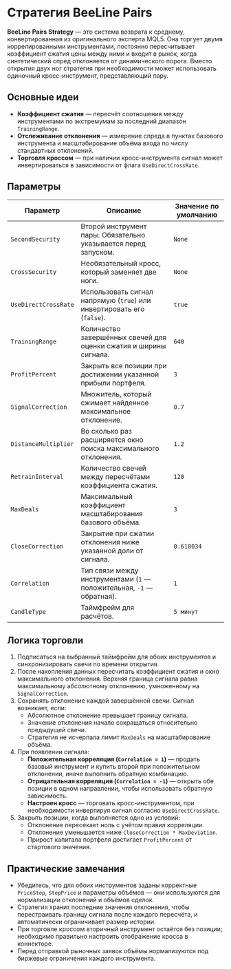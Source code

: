 # Стратегия BeeLine Pairs

**BeeLine Pairs Strategy** — это система возврата к среднему, конвертированная из оригинального эксперта MQL5. Она торгует двумя коррелированными инструментами, постоянно пересчитывает коэффициент сжатия цены между ними и входит в рынок, когда синтетический спред отклоняется от динамического порога. Вместо открытия двух ног стратегия при необходимости может использовать одиночный кросс-инструмент, представляющий пару.

## Основные идеи

- **Коэффициент сжатия** — пересчёт соотношения между инструментами по экстремумам за последний диапазон `TrainingRange`.
- **Отслеживание отклонения** — измерение спреда в пунктах базового инструмента и масштабирование объёма входа по числу стандартных отклонений.
- **Торговля кроссом** — при наличии кросс-инструмента сигнал может инвертироваться в зависимости от флага `UseDirectCrossRate`.

## Параметры

| Параметр | Описание | Значение по умолчанию |
| --- | --- | --- |
| `SecondSecurity` | Второй инструмент пары. Обязательно указывается перед запуском. | `None` |
| `CrossSecurity` | Необязательный кросс, который заменяет две ноги. | `None` |
| `UseDirectCrossRate` | Использовать сигнал напрямую (`true`) или инвертировать его (`false`). | `true` |
| `TrainingRange` | Количество завершённых свечей для оценки сжатия и ширины сигнала. | `640` |
| `ProfitPercent` | Закрыть все позиции при достижении указанной прибыли портфеля. | `3` |
| `SignalCorrection` | Множитель, который сжимает найденное максимальное отклонение. | `0.7` |
| `DistanceMultiplier` | Во сколько раз расширяется окно поиска максимального отклонения. | `1.2` |
| `RetrainInterval` | Количество свечей между пересчётами коэффициента сжатия. | `120` |
| `MaxDeals` | Максимальный коэффициент масштабирования базового объёма. | `3` |
| `CloseCorrection` | Закрытие при сжатии отклонения ниже указанной доли от сигнала. | `0.618034` |
| `Correlation` | Тип связи между инструментами (`1` — положительная, `-1` — обратная). | `1` |
| `CandleType` | Таймфрейм для расчётов. | `5 минут` |

## Логика торговли

1. Подписаться на выбранный таймфрейм для обоих инструментов и синхронизировать свечи по времени открытия.
2. После накопления данных пересчитать коэффициент сжатия и окно максимального отклонения. Верхняя граница сигнала равна максимальному абсолютному отклонению, умноженному на `SignalCorrection`.
3. Сохранять отклонение каждой завершённой свечи. Сигнал возникает, если:
   - Абсолютное отклонение превышает границу сигнала.
   - Значение отклонения начало сокращаться относительно предыдущей свечи.
   - Стратегия не исчерпала лимит `MaxDeals` на масштабирование объёма.
4. При появлении сигнала:
   - **Положительная корреляция (`Correlation = 1`)** — продать базовый инструмент и купить второй при положительном отклонении, иначе выполнить обратную комбинацию.
   - **Отрицательная корреляция (`Correlation = -1`)** — открыть обе позиции в одном направлении, чтобы использовать обратную зависимость.
   - **Настроен кросс** — торговать кросс-инструментом, при необходимости инвертируя сигнал согласно `UseDirectCrossRate`.
5. Закрыть позиции, когда выполняется одно из условий:
   - Отклонение пересекает ноль с учётом правил корреляции.
   - Отклонение уменьшается ниже `CloseCorrection * MaxDeviation`.
   - Прирост капитала портфеля достигает `ProfitPercent` от стартового значения.

## Практические замечания

- Убедитесь, что для обоих инструментов заданы корректные `PriceStep`, `StepPrice` и параметры объёмов — они используются для нормализации отклонений и объёмов сделок.
- Стратегия хранит последние значения отклонения, чтобы перестраивать границу сигнала после каждого пересчёта, и автоматически ограничивает размер истории.
- При торговле кроссом вторичный инструмент остаётся без позиции; необходимо правильно настроить отображение кросса в коннекторе.
- Перед отправкой рыночных заявок объёмы нормализуются под биржевые ограничения каждого инструмента.
